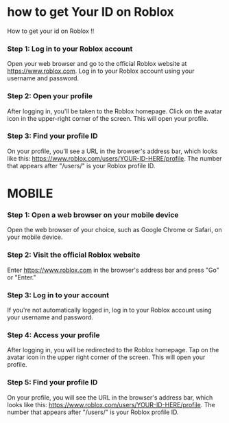 # how to get Your **ID** on Roblox
How to get your id on Roblox !!


### Step 1: Log in to your Roblox account

Open your web browser and go to the official Roblox website at https://www.roblox.com.
Log in to your Roblox account using your username and password.

### Step 2: Open your profile

After logging in, you'll be taken to the Roblox homepage.
Click on the avatar icon in the upper-right corner of the screen. This will open your profile.

### Step 3: Find your profile ID

On your profile, you'll see a URL in the browser's address bar, which looks like this: https://www.roblox.com/users/YOUR-ID-HERE/profile.
The number that appears after "/users/" is your Roblox profile ID.


# MOBILE


### Step 1: Open a web browser on your mobile device

Open the web browser of your choice, such as Google Chrome or Safari, on your mobile device.

### Step 2: Visit the official Roblox website

Enter https://www.roblox.com in the browser's address bar and press "Go" or "Enter."

### Step 3: Log in to your account

If you're not automatically logged in, log in to your Roblox account using your username and password.

### Step 4: Access your profile

After logging in, you will be redirected to the Roblox homepage.
Tap on the avatar icon in the upper right corner of the screen. This will open your profile.

### Step 5: Find your profile ID

On your profile, you will see the URL in the browser's address bar, which looks like this: https://www.roblox.com/users/YOUR-ID-HERE/profile.
The number that appears after "/users/" is your Roblox profile ID.
